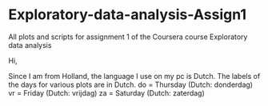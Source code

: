 # Exploratory-data-analysis-Assign1
All plots and scripts for assignment 1 of the Coursera course Exploratory data analysis

Hi,

Since I am from Holland, the language I use on my pc is Dutch. The labels of the days for various plots are in Dutch.
do = Thursday (Dutch: donderdag)
vr = Friday (Dutch: vrijdag)
za = Saturday (Dutch: zaterdag)

